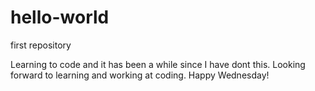 # hello-world
first repository

Learning to code and it has been a while since I have dont this.
Looking forward to learning and working at coding.
Happy Wednesday!

